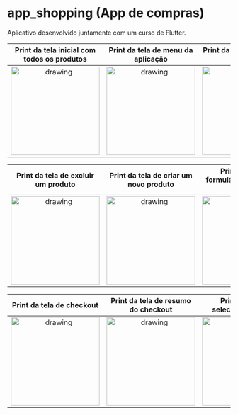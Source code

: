 # app_shopping (App de compras)

Aplicativo desenvolvido juntamente com um curso de Flutter.

|                                          Print da tela inicial com todos os produtos                                           |                                          Print da tela de menu da aplicação                                           |                                                   Print da tela de gerenciar produtos                                                   |
|:--------------------------------------------------------------------------------------------------------------------------------------------:|:--------------------------------------------------------------------------------------------------------------------------------------------:|:--------------------------------------------------------------------------------------------------------------------------------------------:|
| <img src="https://user-images.githubusercontent.com/36059306/236703120-aad0526c-81b0-4233-8f1e-fc94c6109844.jpeg" alt="drawing" width="200"/> | <img src="https://user-images.githubusercontent.com/36059306/236703151-9f6e92e0-aec8-4099-8217-b22f680ef173.jpeg" alt="drawing" width="200"/>| <img src="https://user-images.githubusercontent.com/36059306/236703200-419e9b4c-4840-408c-b61c-d7619bd85375.jpeg" alt="drawing" width="200"/> |

|                                             Print da tela de excluir um produto                                              |                                                 Print da tela de criar um novo produto                                                 |                                                        Print da tela de formulário editando um produto                                                         |
|:--------------------------------------------------------------------------------------------------------------------------------------------:|:--------------------------------------------------------------------------------------------------------------------------------------------:|:--------------------------------------------------------------------------------------------------------------------------------------------:|
| <img src="https://user-images.githubusercontent.com/36059306/236703316-5d6d62c2-a669-4c9d-a2e4-2a0c554be9cd.jpeg" alt="drawing" width="200"/> | <img src="https://user-images.githubusercontent.com/36059306/236703540-4557cbd7-8582-4c09-b42b-bcf971c3178c.jpeg" alt="drawing" width="200"/> | <img src="https://user-images.githubusercontent.com/36059306/236703668-e7cd529d-97fd-45ba-8980-2e236b1b6c7b.jpeg" alt="drawing" width="200"/> |

|                                                       Print da tela de checkout                                                        |                                                   Print da tela de resumo do checkout                                                   |                                                  Print da tela de selecionar favoritos                                                  |
|:--------------------------------------------------------------------------------------------------------------------------------------------:|:--------------------------------------------------------------------------------------------------------------------------------------------:|:--------------------------------------------------------------------------------------------------------------------------------------------:|
| <img src="https://user-images.githubusercontent.com/36059306/236703817-e6074374-9d31-442e-9cf2-802d798c3a48.jpeg" alt="drawing" width="200"/> | <img src="https://user-images.githubusercontent.com/36059306/236704273-abc904c9-c55a-4d49-aacd-8486ced70ea0.jpeg" alt="drawing" width="200"/> | <img src="https://user-images.githubusercontent.com/36059306/236707687-4f747fdb-f9e5-490d-be96-435066eaa650.jpeg" alt="drawing" width="200"/> |

